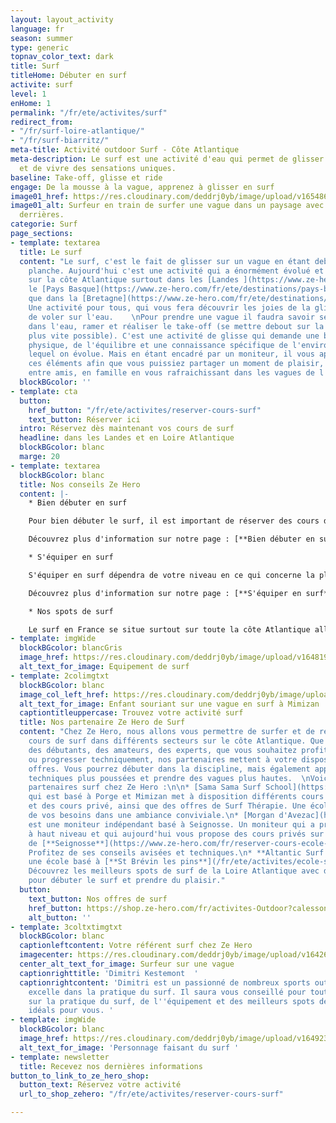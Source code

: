 ```yaml
---
layout: layout_activity
language: fr
season: summer
type: generic
topnav_color_text: dark
title: Surf
titleHome: Débuter en surf
activite: surf
level: 1
enHome: 1
permalink: "/fr/ete/activites/surf"
redirect_from:
- "/fr/surf-loire-atlantique/"
- "/fr/surf-biarritz/"
meta-title: Activité outdoor Surf - Côte Atlantique
meta-description: Le surf est une activité d'eau qui permet de glisser sur les vagues
  et de vivre des sensations uniques.
baseline: Take-off, glisse et ride
engage: De la mousse à la vague, apprenez à glisser en surf
image01_href: https://res.cloudinary.com/deddrj0yb/image/upload/v1654866903/website/summer/austin-neill-uHD0uyp79Dg-unsplash.jpg
image01_alt: Surfeur en train de surfer une vague dans un paysage avec des collines
  derrières.
categorie: Surf
page_sections:
- template: textarea
  title: Le surf
  content: "Le surf, c'est le fait de glisser sur un vague en étant debout sur une
    planche. Aujourd'hui c'est une activité qui a énormément évolué et est très rependue
    sur la côte Atlantique surtout dans les [Landes ](https://www.ze-hero.com/fr/ete/destinations/les-landes)et
    le [Pays Basque](https://www.ze-hero.com/fr/ete/destinations/pays-basque) ainsi
    que dans la [Bretagne](https://www.ze-hero.com/fr/ete/destinations/loire-atlantique).
    Une activité pour tous, qui vous fera découvrir les joies de la glisse, les sensations
    de voler sur l'eau.    \nPour prendre une vague il faudra savoir se positionner
    dans l'eau, ramer et réaliser le take-off (se mettre debout sur la planche le
    plus vite possible). C'est une activité de glisse qui demande une bonne condition
    physique, de l'équilibre et une connaissance spécifique de l'environnement dans
    lequel on évolue. Mais en étant encadré par un moniteur, il vous apportera tous
    ces éléments afin que vous puissiez partager un moment de plaisir, de découverte
    entre amis, en famille en vous rafraichissant dans les vagues de l'Atlantique. "
  blockBGcolor: ''
- template: cta
  button:
    href_button: "/fr/ete/activites/reserver-cours-surf"
    text_button: Réserver ici
  intro: Réservez dès maintenant vos cours de surf
  headline: dans les Landes et en Loire Atlantique
  blockBGcolor: blanc
  marge: 20
- template: textarea
  blockBGcolor: blanc
  title: Nos conseils Ze Hero
  content: |-
    * Bien débuter en surf

    Pour bien débuter le surf, il est important de réserver des cours de surf avec un moniteur afin qu'il vous accompagne dans la connaissance du milieu et des aspects physiques et techniques. On débute généralement le surf sur les mousses des vagues, c’est-à-dire après plus près du bord afin d'avoir des vagues plus faciles à prendre et moins puissantes. Vous pouvez alors débuter le surf dans des stages ou des cours collectifs pour profiter d'être avec d'autres personnes, vos amis ou votre famille. Mais vous pouvez également réserver un cours privé pour une session de surf avec un moniteur totalement dédiée à vous.

    Découvrez plus d'information sur notre page : [**Bien débuter en surf**](/fr/ete/conseils/debuter-surf)

    * S'équiper en surf

    S'équiper en surf dépendra de votre niveau en ce qui concerne la planche de surf. Il existe plusieurs types de surf, pour différents niveaux avec différentes constructions et différents types de pratique. En fonction de la température de l'eau, il vous faudra des combinaison longues ou courtes ou alors simplement un maillot, short et un lycra.

    Découvrez plus d'information sur notre page : [**S'équiper en surf**](/fr/ete/conseils/equipement-surf)

    * Nos spots de surf

    Le surf en France se situe surtout sur toute la côte Atlantique allant du Pays Basque jusqu'en Bretagne. L'hiver vous pouvez parfois surfer sur la Méditerrané avec quelques spots tels que Cannes, Canet, Villefranche ou encore Palavas les Flots. Avec Ze Hero, vous pourrez découvrir les spots mythiques des Landes à Seignosse, Cabreton et Hossegor mais également à Mimizan, Porge et St Brévin les Pins.
- template: imgWide
  blockBGcolor: blancGris
  image_href: https://res.cloudinary.com/deddrj0yb/image/upload/v1648195891/website/assets/Recadr%C3%A9es/surf.png
  alt_text_for_image: Equipement de surf
- template: 2colimgtxt
  blockBGcolor: blanc
  image_col_left_href: https://res.cloudinary.com/deddrj0yb/image/upload/v1651477287/website/Sama%20Sama/surf-enfant-mimizan.jpg
  alt_text_for_image: Enfant souriant sur une vague en surf à Mimizan
  captiontitleuppercase: Trouvez votre activité surf
  title: Nos partenaire Ze Hero de Surf
  content: "Chez Ze Hero, nous allons vous permettre de surfer et de réserver des
    cours de surf dans différents secteurs sur le côte Atlantique. Que vous soyez
    des débutants, des amateurs, des experts, que vous souhaitez profiter en famille
    ou progresser techniquement, nos partenaires mettent à votre disposition plusieurs
    offres. Vous pourrez débuter dans la discipline, mais également apprendre des
    techniques plus poussées et prendre des vagues plus hautes.  \nVoici nos différents
    partenaires surf chez Ze Hero :\n\n* [Sama Sama Surf School](https://www.ze-hero.com/fr/ete/partenaires/sama-sama-surf-school)
    qui est basé à Porge et Mimizan met à disposition différents cours collectifs
    et des cours privé, ainsi que des offres de Surf Thérapie. Une école à l'écoute
    de vos besoins dans une ambiance conviviale.\n* [Morgan d'Avezac](https://www.ze-hero.com/fr/ete/partenaires/morgan-davezac-surf-seignosse)
    est une moniteur indépendant basé à Seignosse. Un moniteur qui a pratiqué le surf
    à haut niveau et qui aujourd'hui vous propose des cours privés sur les plages
    de [**Seignosse**](https://www.ze-hero.com/fr/reserver-cours-ecole-surf-seignosse).
    Profitez de ses conseils avisées et techniques.\n* **Altantic Surf Academy** est
    une école basé à [**St Brévin les pins**](/fr/ete/activites/ecole-surf-st-brevin-les-pins).
    Découvrez les meilleurs spots de surf de la Loire Atlantique avec des vagues parfaites
    pour débuter le surf et prendre du plaisir."
  button:
    text_button: Nos offres de surf
    href_button: https://shop.ze-hero.com/fr/activites-Outdoor?calessonstype=all&catypegenderlistsummer=all&calessonsactivitytype=Surf&start-date=21%2F11%2F2021
    alt_button: ''
- template: 3coltxtimgtxt
  blockBGcolor: blanc
  captionleftcontent: Votre référent surf chez Ze Hero
  imagecenter: https://res.cloudinary.com/deddrj0yb/image/upload/v1642605797/website/summer/tim-marshall-vn59e-3J2oo-unsplash_izyyiz.jpg
  center_alt_text_for_image: Surfeur sur une vague
  captionrighttitle: 'Dimitri Kestemont  '
  captionrightcontent: 'Dimitri est un passionné de nombreux sports outdoor et il
    excelle dans la pratique du surf. Il saura vous conseillé pour toutes vos questions
    sur la pratique du surf, de l''équipement et des meilleurs spots de surf qui seront
    idéals pour vous. '
- template: imgWide
  blockBGcolor: blanc
  image_href: https://res.cloudinary.com/deddrj0yb/image/upload/v1649238781/website/assets/Personnages%20poses/Poses%20format%20large/Surf.png
  alt_text_for_image: 'Personnage faisant du surf '
- template: newsletter
  title: Recevez nos dernières informations
button_to_link_to_ze_hero_shop:
  button_text: Réservez votre activité
  url_to_shop_zehero: "/fr/ete/activites/reserver-cours-surf"

---
```

